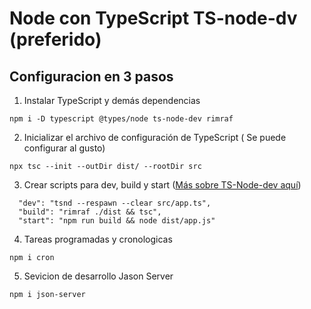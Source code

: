 # Node con TypeScript TS-node-dv (preferido)

## **Configuracion en 3 pasos**

1. Instalar TypeScript y demás dependencias

```
npm i -D typescript @types/node ts-node-dev rimraf
```

2. Inicializar el archivo de configuración de TypeScript ( Se puede configurar al gusto)

```
npx tsc --init --outDir dist/ --rootDir src
```

3. Crear scripts para dev, build y start ([Más sobre TS-Node-dev aquí](https://www.npmjs.com/package/ts-node-dev))

```
  "dev": "tsnd --respawn --clear src/app.ts",
  "build": "rimraf ./dist && tsc",
  "start": "npm run build && node dist/app.js"
```

4. Tareas programadas y cronologicas

```
npm i cron
```

5. Sevicion de desarrollo Jason Server

```
npm i json-server
```
